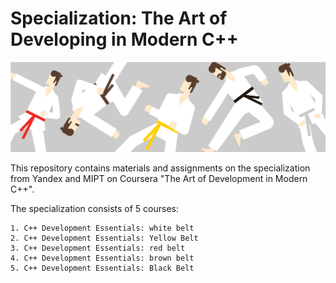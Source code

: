 # Specialization: The Art of Developing in Modern C++
![](cpp_logo.jpg)

This repository contains materials and assignments on the specialization from Yandex and MIPT on Coursera "The Art of Development in Modern C++".

The specialization consists of 5 courses:

    1. C++ Development Essentials: white belt
    2. C++ Development Essentials: Yellow Belt
    3. C++ Development Essentials: red belt
    4. C++ Development Essentials: brown belt
    5. C++ Development Essentials: Black Belt


